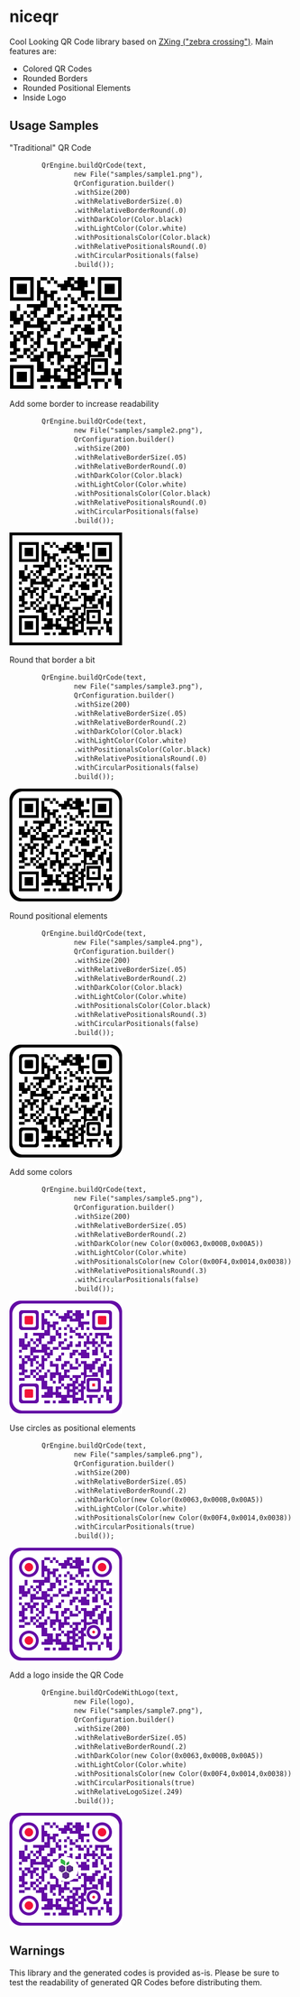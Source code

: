 niceqr
====

Cool Looking QR Code library based on [ZXing ("zebra crossing")](https://github.com/zxing/zxing).
Main features are:
- Colored QR Codes
- Rounded Borders
- Rounded Positional Elements
- Inside Logo

Usage Samples
---

"Traditional" QR Code
```
		QrEngine.buildQrCode(text, 
				new File("samples/sample1.png"),
				QrConfiguration.builder()
				.withSize(200)
				.withRelativeBorderSize(.0)
				.withRelativeBorderRound(.0)
				.withDarkColor(Color.black)
				.withLightColor(Color.white)
				.withPositionalsColor(Color.black)
				.withRelativePositionalsRound(.0)
				.withCircularPositionals(false)
				.build());
```
![alt](samples/sample1.png)

Add some border to increase readability
```		
		QrEngine.buildQrCode(text, 
				new File("samples/sample2.png"),
				QrConfiguration.builder()
				.withSize(200)
				.withRelativeBorderSize(.05)
				.withRelativeBorderRound(.0)
				.withDarkColor(Color.black)
				.withLightColor(Color.white)
				.withPositionalsColor(Color.black)
				.withRelativePositionalsRound(.0)
				.withCircularPositionals(false)
				.build());
```
![alt](samples/sample2.png)

Round that border a bit
```
		QrEngine.buildQrCode(text, 
				new File("samples/sample3.png"),
				QrConfiguration.builder()
				.withSize(200)
				.withRelativeBorderSize(.05)
				.withRelativeBorderRound(.2)
				.withDarkColor(Color.black)
				.withLightColor(Color.white)
				.withPositionalsColor(Color.black)
				.withRelativePositionalsRound(.0)
				.withCircularPositionals(false)
				.build());
```
![alt](samples/sample3.png)

Round positional elements
```		
		QrEngine.buildQrCode(text, 
				new File("samples/sample4.png"),
				QrConfiguration.builder()
				.withSize(200)
				.withRelativeBorderSize(.05)
				.withRelativeBorderRound(.2)
				.withDarkColor(Color.black)
				.withLightColor(Color.white)
				.withPositionalsColor(Color.black)
				.withRelativePositionalsRound(.3)
				.withCircularPositionals(false)
				.build());
```
![alt](samples/sample4.png)

Add some colors
```		
		QrEngine.buildQrCode(text, 
				new File("samples/sample5.png"),
				QrConfiguration.builder()
				.withSize(200)
				.withRelativeBorderSize(.05)
				.withRelativeBorderRound(.2)
				.withDarkColor(new Color(0x0063,0x000B,0x00A5))
				.withLightColor(Color.white)
				.withPositionalsColor(new Color(0x00F4,0x0014,0x0038))
				.withRelativePositionalsRound(.3)
				.withCircularPositionals(false)
				.build());
```
![alt](samples/sample5.png)

Use circles as positional elements
```		
		QrEngine.buildQrCode(text, 
				new File("samples/sample6.png"),
				QrConfiguration.builder()
				.withSize(200)
				.withRelativeBorderSize(.05)
				.withRelativeBorderRound(.2)
				.withDarkColor(new Color(0x0063,0x000B,0x00A5))
				.withLightColor(Color.white)
				.withPositionalsColor(new Color(0x00F4,0x0014,0x0038))
				.withCircularPositionals(true)
				.build());
```
![alt](samples/sample6.png)

Add a logo inside the QR Code
```		
		QrEngine.buildQrCodeWithLogo(text, 
				new File(logo),
				new File("samples/sample7.png"),
				QrConfiguration.builder()
				.withSize(200)
				.withRelativeBorderSize(.05)
				.withRelativeBorderRound(.2)
				.withDarkColor(new Color(0x0063,0x000B,0x00A5))
				.withLightColor(Color.white)
				.withPositionalsColor(new Color(0x00F4,0x0014,0x0038))
				.withCircularPositionals(true)
				.withRelativeLogoSize(.249)
				.build());
```
![alt](samples/sample7.png)

Warnings
---
This library and the generated codes is provided as-is.
Please be sure to test the readability of generated QR Codes before distributing them.

